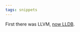 ```yaml
---
tags: snippets
---
```


First there was LLVM, [now LLDB](http://www.reddit.com/r/programming/comments/ccv0v/apple_releases_lldb_an_llvm_based_debugger/).
